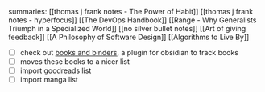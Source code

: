 summaries:
[[thomas j frank notes - The Power of Habit]]
[[thomas j frank notes - hyperfocus]]
[[The DevOps Handbook]]
[[Range - Why Generalists Triumph in a Specialized World]]
[[no silver bullet notes]]
[[Art of giving feedback]]
[[A Philosophy of Software Design]]
[[Algorithms to Live By]]

 - [ ] check out [books and binders](https://anthonyamar.fr/Projects/Books+and+Binders), a plugin for obsidian to track books
 - [ ] moves these books to a nicer list
 - [ ] import goodreads list
 - [ ] import manga list